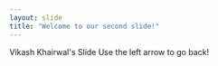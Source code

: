 ```yaml
---
layout: slide
title: "Welcome to our second slide!"
---
```

Vikash Khairwal's Slide
Use the left arrow to go back!

